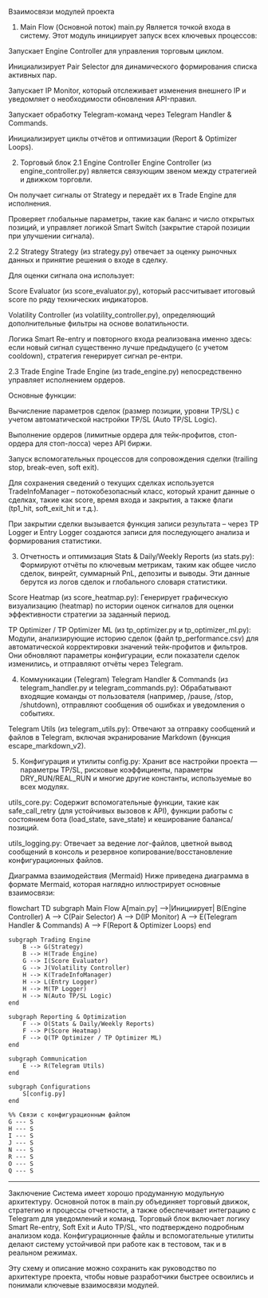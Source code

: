 Взаимосвязи модулей проекта

1. Main Flow (Основной поток)
   main.py
   Является точкой входа в систему. Этот модуль инициирует запуск всех ключевых процессов:

Запускает Engine Controller для управления торговым циклом.

Инициализирует Pair Selector для динамического формирования списка активных пар.

Запускает IP Monitor, который отслеживает изменения внешнего IP и уведомляет о необходимости обновления API-правил.

Запускает обработку Telegram-команд через Telegram Handler & Commands.

Инициализирует циклы отчётов и оптимизации (Report & Optimizer Loops).

2. Торговый блок
   2.1 Engine Controller
   Engine Controller (из engine_controller.py) является связующим звеном между стратегией и движком торговли.

Он получает сигналы от Strategy и передаёт их в Trade Engine для исполнения.

Проверяет глобальные параметры, такие как баланс и число открытых позиций, и управляет логикой Smart Switch (закрытие старой позиции при улучшении сигнала).

2.2 Strategy
Strategy (из strategy.py) отвечает за оценку рыночных данных и принятие решения о входе в сделку.

Для оценки сигнала она использует:

Score Evaluator (из score_evaluator.py), который рассчитывает итоговый score по ряду технических индикаторов.

Volatility Controller (из volatility_controller.py), определяющий дополнительные фильтры на основе волатильности.

Логика Smart Re-entry и повторного входа реализована именно здесь: если новый сигнал существенно лучше предыдущего (с учетом cooldown), стратегия генерирует сигнал ре-ентри.

2.3 Trade Engine
Trade Engine (из trade_engine.py) непосредственно управляет исполнением ордеров.

Основные функции:

Вычисление параметров сделок (размер позиции, уровни TP/SL) с учетом автоматической настройки TP/SL (Auto TP/SL Logic).

Выполнение ордеров (лимитные ордера для тейк-профитов, стоп-ордера для стоп-лосса) через API биржи.

Запуск вспомогательных процессов для сопровождения сделки (trailing stop, break-even, soft exit).

Для сохранения сведений о текущих сделках используется TradeInfoManager – потокобезопасный класс, который хранит данные о сделках, такие как score, время входа и закрытия, а также флаги (tp1_hit, soft_exit_hit и т.д.).

При закрытии сделки вызывается функция записи результата – через TP Logger и Entry Logger создаются записи для последующего анализа и формирования статистики.

3. Отчетность и оптимизация
   Stats & Daily/Weekly Reports (из stats.py):
   Формируют отчёты по ключевым метрикам, таким как общее число сделок, винрейт, суммарный PnL, депозиты и выводы. Эти данные берутся из логов сделок и глобального словаря статистики.

Score Heatmap (из score_heatmap.py):
Генерирует графическую визуализацию (heatmap) по истории оценок сигналов для оценки эффективности стратегии за заданный период.

TP Optimizer / TP Optimizer ML (из tp_optimizer.py и tp_optimizer_ml.py):
Модули, анализирующие историю сделок (файл tp_performance.csv) для автоматической корректировки значений тейк-профитов и фильтров. Они обновляют параметры конфигурации, если показатели сделок изменились, и отправляют отчёты через Telegram.

4. Коммуникации (Telegram)
   Telegram Handler & Commands (из telegram_handler.py и telegram_commands.py):
   Обрабатывают входящие команды от пользователя (например, /pause, /stop, /shutdown), отправляют сообщения об ошибках и уведомления о событиях.

Telegram Utils (из telegram_utils.py):
Отвечают за отправку сообщений и файлов в Telegram, включая экранирование Markdown (функция escape_markdown_v2).

5. Конфигурация и утилиты
   config.py:
   Хранит все настройки проекта — параметры TP/SL, рисковые коэффициенты, параметры DRY_RUN/REAL_RUN и многие другие константы, используемые во всех модулях.

utils_core.py:
Содержит вспомогательные функции, такие как safe_call_retry (для устойчивых вызовов к API), функции работы с состоянием бота (load_state, save_state) и кеширование баланса/позиций.

utils_logging.py:
Отвечает за ведение лог-файлов, цветной вывод сообщений в консоль и резервное копирование/восстановление конфигурационных файлов.

Диаграмма взаимодействия (Mermaid)
Ниже приведена диаграмма в формате Mermaid, которая наглядно иллюстрирует основные взаимосвязи:

flowchart TD
subgraph Main Flow
A[main.py] -->|Инициирует| B(Engine Controller)
A --> C(Pair Selector)
A --> D(IP Monitor)
A --> E(Telegram Handler & Commands)
A --> F(Report & Optimizer Loops)
end

    subgraph Trading Engine
        B --> G(Strategy)
        B --> H(Trade Engine)
        G --> I(Score Evaluator)
        G --> J(Volatility Controller)
        H --> K(TradeInfoManager)
        H --> L(Entry Logger)
        H --> M(TP Logger)
        H --> N(Auto TP/SL Logic)
    end

    subgraph Reporting & Optimization
        F --> O(Stats & Daily/Weekly Reports)
        F --> P(Score Heatmap)
        F --> Q(TP Optimizer / TP Optimizer ML)
    end

    subgraph Communication
        E --> R(Telegram Utils)
    end

    subgraph Configurations
        S[config.py]
    end

    %% Связи с конфигурационным файлом
    G --- S
    H --- S
    I --- S
    J --- S
    N --- S
    R --- S
    O --- S
    Q --- S

---

Заключение
Система имеет хорошо продуманную модульную архитектуру. Основной поток в main.py объединяет торговый движок, стратегию и процессы отчетности, а также обеспечивает интеграцию с Telegram для уведомлений и команд. Торговый блок включает логику Smart Re-entry, Soft Exit и Auto TP/SL, что подтверждено подробным анализом кода. Конфигурационные файлы и вспомогательные утилиты делают систему устойчивой при работе как в тестовом, так и в реальном режимах.

Эту схему и описание можно сохранить как руководство по архитектуре проекта, чтобы новые разработчики быстрее освоились и понимали ключевые взаимосвязи модулей.
